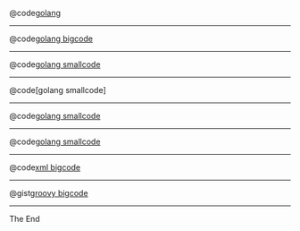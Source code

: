 @code[golang](src/go/server.go)

---

@code[golang bigcode](src/go/server.go)

---

@code[golang smallcode](src/go/server.go)

---

@code[golang smallcode]

---

@code[golang smallcode]()

---

@code[golang smallcode](src/go/bad.go)

---

@code[xml bigcode](src/xml/data.xml)

---

@gist[groovy bigcode](onetapbeyond/8da53731fd54bab9d5c6)

---

The End


